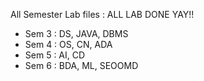 All Semester Lab files : ALL LAB DONE YAY!!

- Sem 3 : DS, JAVA, DBMS
- Sem 4 : OS, CN, ADA
- Sem 5 : AI, CD
- Sem 6 : BDA, ML, SEOOMD
